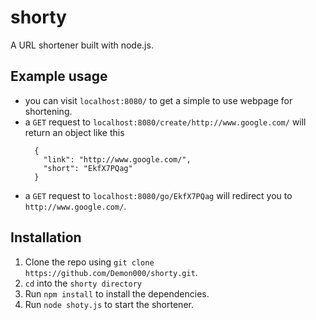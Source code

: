 # shorty
A URL shortener built with node.js.

## Example usage
* you can visit `localhost:8080/` to get a simple to use webpage for shortening.
* a `GET` request to `localhost:8080/create/http://www.google.com/` will return an object like this
  ```
    {
      "link": "http://www.google.com/",
      "short": "EkfX7PQag"
    }
  ```
* a `GET` request to `localhost:8080/go/EkfX7PQag` will redirect you to `http://www.google.com/`.

## Installation
1. Clone the repo using `git clone https://github.com/Demon000/shorty.git`.
2. `cd` into the `shorty directory`
3. Run `npm install` to install the dependencies.
4. Run `node shoty.js` to start the shortener.
